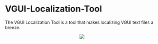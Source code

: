 # VGUI-Localization-Tool
The VGUI Localization Tool is a tool that makes localizing VGUI text files a breeze.
<p align="center">
  <img src="https://developer.valvesoftware.com/w/images/3/3f/VGUILocalizatioTool.jpg">
</p>
